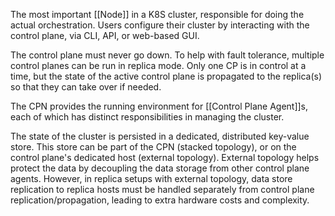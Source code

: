 The most important [[Node]] in a K8S cluster, responsible for doing the actual orchestration.  Users configure their cluster by interacting with the control plane, via CLI, API, or web-based GUI.

The control plane must never go down.  To help with fault tolerance, multiple control planes can be run in replica mode.  Only one CP is in control at a time, but the state of the active control plane is propagated to the replica(s) so that they can take over if needed.

The CPN provides the running environment for [[Control Plane Agent]]s, each of which has distinct responsibilities in managing the cluster.

The state of the cluster is persisted in a dedicated, distributed key-value store.  This store can be part of the CPN (stacked topology), or on the control plane's dedicated host (external topology).  External topology helps protect the data by decoupling the data storage from other control plane agents.  However, in replica setups with external topology, data store replication to replica hosts must be handled separately from control plane replication/propagation, leading to extra hardware costs and complexity.